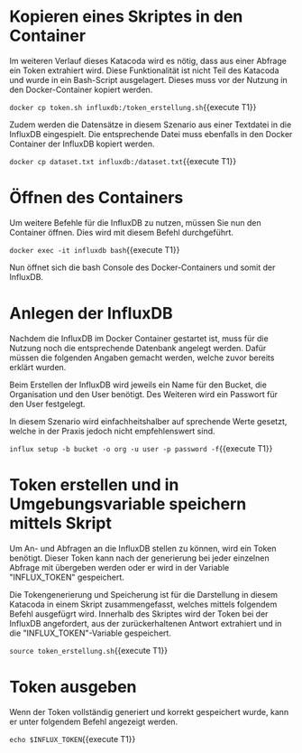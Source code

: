 # Kopieren eines Skriptes in den Container

Im weiteren Verlauf dieses Katacoda wird es nötig, dass aus einer Abfrage ein Token extrahiert wird. Diese Funktionalität ist nicht Teil des Katacoda und wurde in ein Bash-Script ausgelagert. Dieses muss vor der Nutzung in den Docker-Container kopiert werden.

`docker cp token.sh influxdb:/token_erstellung.sh`{{execute T1}}

Zudem werden die Datensätze in diesem Szenario aus einer Textdatei in die InfluxDB eingespielt. Die entsprechende Datei muss ebenfalls in den Docker Container der InfluxDB kopiert werden.

`docker cp dataset.txt influxdb:/dataset.txt`{{execute T1}}

# Öffnen des Containers

Um weitere Befehle für die InfluxDB zu nutzen, müssen Sie nun den Container öffnen. Dies wird mit diesem Befehl durchgeführt.

`docker exec -it influxdb bash`{{execute T1}}

Nun öffnet sich die bash Console des Docker-Containers und somit der InfluxDB. 

# Anlegen der InfluxDB

Nachdem die InfluxDB im Docker Container gestartet ist, muss für die Nutzung noch die entsprechende Datenbank angelegt werden. Dafür müssen die folgenden Angaben gemacht werden, welche zuvor bereits erklärt wurden.

Beim Erstellen der InfluxDB wird jeweils ein Name für den Bucket, die Organisation und den User benötigt. Des Weiteren wird ein Passwort für den User festgelegt.

In diesem Szenario wird einfachheitshalber auf sprechende Werte gesetzt, welche in der Praxis jedoch nicht empfehlenswert sind. 

`influx setup -b bucket -o org -u user -p password -f`{{execute T1}}

# Token erstellen und in Umgebungsvariable speichern mittels Skript

Um An- und Abfragen an die InfluxDB stellen zu können, wird ein Token benötigt. Dieser Token kann nach der generierung bei jeder einzelnen Abfrage mit übergeben werden oder er wird in der Variable "INFLUX_TOKEN" gespeichert. 

Die Tokengenerierung und Speicherung ist für die Darstellung in diesem Katacoda in einem Skript zusammengefasst, welches mittels folgendem Befehl ausgefügrt wird. Innerhalb des Skriptes wird der Token bei der InfluxDB angefordert, aus der zurückerhaltenen Antwort extrahiert und in die "INFLUX_TOKEN"-Variable gespeichert.

`source token_erstellung.sh`{{execute T1}}

# Token ausgeben

Wenn der Token vollständig generiert und korrekt gespeichert wurde, kann er unter folgendem Befehl angezeigt werden.

`echo $INFLUX_TOKEN`{{execute T1}}